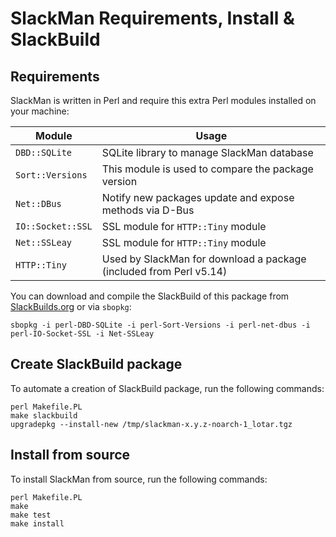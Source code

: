# SlackMan Requirements, Install & SlackBuild

## Requirements

SlackMan is written in Perl and require this extra Perl modules installed on your machine:

Module            | Usage
------------------|-------------------------------------------------------------
`DBD::SQLite`     | SQLite library to manage SlackMan database
`Sort::Versions`  | This module is used to compare the package version
`Net::DBus`       | Notify new packages update and expose methods via D-Bus
`IO::Socket::SSL` | SSL module for `HTTP::Tiny` module
`Net::SSLeay`     | SSL module for `HTTP::Tiny` module
`HTTP::Tiny`      | Used by SlackMan for download a package (included from Perl v5.14)

You can download and compile the SlackBuild of this package from [SlackBuilds.org](https://slackbuilds.org)
or via `sbopkg`:

    sbopkg -i perl-DBD-SQLite -i perl-Sort-Versions -i perl-net-dbus -i perl-IO-Socket-SSL -i Net-SSLeay

## Create SlackBuild package

To automate a creation of SlackBuild package, run the following commands:

    perl Makefile.PL
    make slackbuild
    upgradepkg --install-new /tmp/slackman-x.y.z-noarch-1_lotar.tgz

## Install from source

To install SlackMan from source, run the following commands:

    perl Makefile.PL
    make
    make test
    make install
